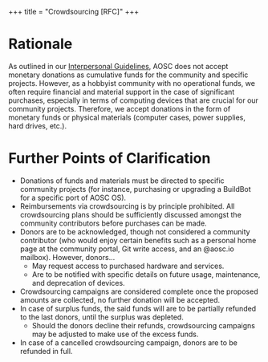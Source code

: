+++
title = "Crowdsourcing [RFC]"
+++

# Rationale
As outlined in our [Interpersonal Guidelines](@/community/guidelines.md), AOSC does not accept monetary donations as cumulative funds for the community and specific projects. However, as a hobbyist community with no operational funds, we often require financial and material support in the case of significant purchases, especially in terms of computing devices that are crucial for our community projects. Therefore, we accept donations in the form of monetary funds or physical materials (computer cases, power supplies, hard drives, etc.).

# Further Points of Clarification
+ Donations of funds and materials must be directed to specific community projects (for instance, purchasing or upgrading a BuildBot for a specific port of AOSC OS).
+ Reimbursements via crowdsourcing is by principle prohibited. All crowdsourcing plans should be sufficiently discussed amongst the community contributors before purchases can be made.
+ Donors are to be acknowledged, though not considered a community contributor (who would enjoy certain benefits such as a personal home page at the community portal, Git write access, and an @aosc.io mailbox). However, donors...
  - May request access to purchased hardware and services.
  - Are to be notified with specific details on future usage, maintenance, and deprecation of devices.
+ Crowdsourcing campaigns are considered complete once the proposed amounts are collected, no further donation will be accepted.
+ In case of surplus funds, the said funds will are to be partially refunded to the last donors, until the surplus was depleted.
  - Should the donors decline their refunds, crowdsourcing campaigns may be adjusted to make use of the excess funds.
+ In case of a cancelled crowdsourcing campaign, donors are to be refunded in full.
